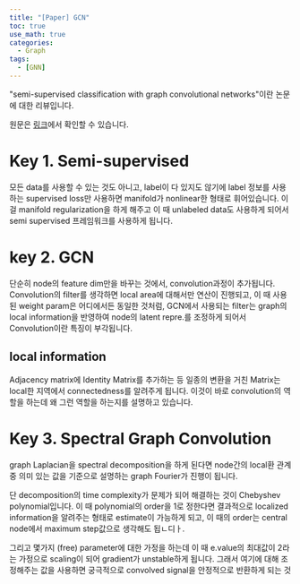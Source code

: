 ```yaml
---
title: "[Paper] GCN"
toc: true
use_math: true
categories:
  - Graph
tags:
  - [GNN]
---
```


"semi-supervised classification with graph convolutional networks"이란 논문에 대한 리뷰입니다.

원문은 [링크](https://arxiv.org/abs/1609.02907)에서 확인할 수 있습니다.


# Key 1. Semi-supervised

모든 data를 사용할 수 있는 것도 아니고, label이 다 있지도 않기에 label 정보를 사용하는 supervised loss만 사용하면 manifold가 nonlinear한 형태로 휘어있습니다. 이걸 manifold regularization을 하게 해주고 이 때 unlabeled data도 사용하게 되어서 semi supervised 프레임워크를 사용하게 됩니다.

# key 2. GCN
단순히 node의 feature dim만을 바꾸는 것에서, convolution과정이 추가됩니다. Convolution의 filter를 생각하면 local area에 대해서만 연산이 진행되고, 이 때 사용된 weight param은 어디에서든 동일한 것처럼, GCN에서 사용되는 filter는 graph의 local information을 반영하여 node의 latent repre.를 조정하게 되어서 Convolution이란 특징이 부각됩니다. 

## local information
Adjacency matrix에 Identity Matrix를 추가하는 등 일종의 변환을 거친 Matrix는 local한 지역에서 connectedness를 알려주게 됩니다. 이것이 바로 convolution의 역할을 하는데 왜 그런 역할을 하는지를 설명하고 있습니다.

# Key 3. Spectral Graph Convolution
graph Laplacian을 spectral decomposition을 하게 된다면 node간의 local환 관계중 의미 있는 값을 기준으로 설명하는 graph Fourier가 진행이 됩니다.

단 decomposition의 time complexity가 문제가 되어 해결하는 것이 Chebyshev polynomial입니다. 이 때 polynomial의 order을 1로 정한다면 결과적으로 localized information을 알려주는 형태로 estimate이 가능하게 되고, 이 때의 order는 central node에서 maximum step값으로 생각해도 됩ㄴ디ㅏ.

그리고 몇가지 (free) parameter에 대한 가정을 하는데 이 때 e.value의 최대값이 2라는 가정으로 scaling이 되어 gradient가 unstable하게 됩니다. 그래서 여기에 대해 조정해주는 값을 사용하면 궁극적으로 convolved signal을 안정적으로 반환하게 되는 것


